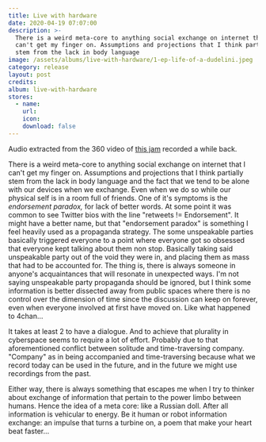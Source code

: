 ```yaml
---
title: Live with hardware
date: 2020-04-19 07:07:00
description: >-
  There is a weird meta-core to anything social exchange on internet that I
  can't get my finger on. Assumptions and projections that I think partially
  stem from the lack in body language
image: /assets/albums/live-with-hardware/1-ep-life-of-a-dudelini.jpeg
category: release
layout: post
credits:
album: live-with-hardware
stores:
  - name:
    url:
    icon:
    download: false
---
```


Audio extracted from the 360 video of [this jam](/hw-jam/) recorded a while back.

There is a weird meta-core to anything social exchange on internet that I can't get my finger on. Assumptions and projections that I think partially stem from the lack in body language and the fact that we tend to be alone with our devices when we exchange. Even when we do so while our physical self is in a room full of friends. One of it's symptoms is the *endorsement paradox,* for lack of better words. At some point it was common to see Twitter bios with the line "retweets \!= Endorsement". It might have a better name, but that "endorsement paradox" is something I feel heavily used as a propaganda strategy. The some unspeakable parties basically triggered everyone to a point where everyone got so obsessed that everyone kept talking about them non stop. Basically taking said unspeakable party out of the void they were in, and placing them as mass that had to be accounted for. The thing is, there is always someone in anyone's acquaintances that will resonate in unexpected ways. I'm not saying unspeakable party propaganda should be ignored, but I think some information is better dissected away from public spaces where there is no control over the dimension of time since the discussion can keep on forever, even when everyone involved at first have moved on. Like what happened to 4chan…

It takes at least 2 to have a dialogue. And to achieve that plurality in cyberspace seems to require a lot of effort. Probably due to that aforementioned conflict between solitude and time-traversing company. "Company" as in being accompanied and time-traversing because what we record today can be used in the future, and in the future we might use recordings from the past.

Either way, there is always something that escapes me when I try to thinker about exchange of information that pertain to the power limbo between humans. Hence the idea of a meta core: like a Russian doll. After all information is vehicular to energy. Be it human or robot information exchange: an impulse that turns a turbine on, a poem that make your heart beat faster…